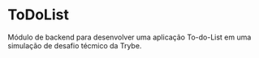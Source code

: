 # ToDoList
Módulo de backend para desenvolver uma aplicação To-do-List em uma simulação de desafio técmico da Trybe.
